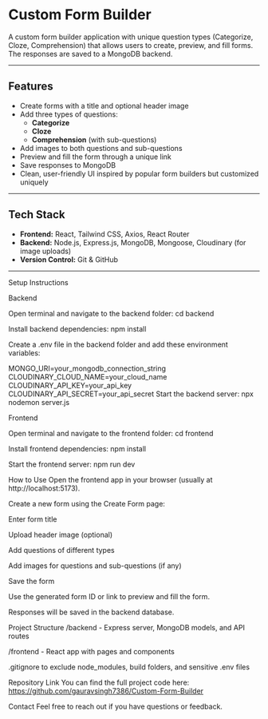 # Custom Form Builder

A custom form builder application with unique question types (Categorize, Cloze, Comprehension) that allows users to create, preview, and fill forms. The responses are saved to a MongoDB backend.

---

## Features

- Create forms with a title and optional header image
- Add three types of questions:
  - **Categorize**  
  - **Cloze**  
  - **Comprehension** (with sub-questions)
- Add images to both questions and sub-questions
- Preview and fill the form through a unique link
- Save responses to MongoDB
- Clean, user-friendly UI inspired by popular form builders but customized uniquely

---

## Tech Stack

- **Frontend:** React, Tailwind CSS, Axios, React Router  
- **Backend:** Node.js, Express.js, MongoDB, Mongoose, Cloudinary (for image uploads)  
- **Version Control:** Git & GitHub

---

Setup Instructions

Backend

Open terminal and navigate to the backend folder:
cd backend

Install backend dependencies:
npm install

Create a .env file in the backend folder and add these environment variables:

MONGO_URI=your_mongodb_connection_string
CLOUDINARY_CLOUD_NAME=your_cloud_name
CLOUDINARY_API_KEY=your_api_key
CLOUDINARY_API_SECRET=your_api_secret
Start the backend server:
npx nodemon server.js

Frontend

Open terminal and navigate to the frontend folder:
cd frontend

Install frontend dependencies:
npm install

Start the frontend server:
npm run dev



How to Use
Open the frontend app in your browser (usually at http://localhost:5173).

Create a new form using the Create Form page:

Enter form title

Upload header image (optional)

Add questions of different types

Add images for questions and sub-questions (if any)

Save the form

Use the generated form ID or link to preview and fill the form.

Responses will be saved in the backend database.

Project Structure
/backend - Express server, MongoDB models, and API routes

/frontend - React app with pages and components

.gitignore to exclude node_modules, build folders, and sensitive .env files

Repository Link
You can find the full project code here:
https://github.com/gauravsingh7386/Custom-Form-Builder

Contact
Feel free to reach out if you have questions or feedback.


